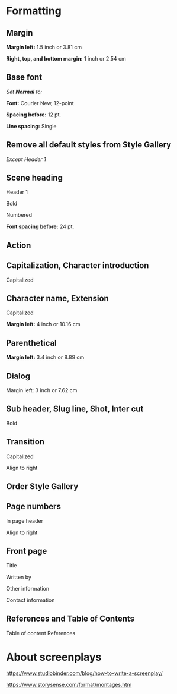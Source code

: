 # Formatting

## Margin

**Margin left:** 1.5 inch or 3.81 cm

**Right, top, and bottom margin:** 1 inch or 2.54 cm

## Base font

*Set **Normal** to:*

**Font:** Courier New, 12-point

**Spacing before:** 12 pt.

**Line spacing:** Single

## Remove all default styles from Style Gallery

*Except Header 1*

## Scene heading
Header 1

Bold

Numbered

**Font spacing before:** 24 pt.


## Action

## Capitalization, Character introduction
Capitalized

## Character name, Extension
Capitalized

**Margin left:** 4 inch or 10.16 cm

## Parenthetical

**Margin left:** 3.4 inch or 8.89 cm

## Dialog
Margin left: 3 inch or 7.62 cm

## Sub header, Slug line, Shot, Inter cut
Bold

## Transition
Capitalized

Align to right

## Order Style Gallery

## Page numbers
In page header

Align to right

## Front page
Title

Written by

Other information

Contact information

## References and Table of Contents
Table of content
References

# About screenplays
https://www.studiobinder.com/blog/how-to-write-a-screenplay/

https://www.storysense.com/format/montages.htm
